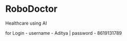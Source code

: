 # RoboDoctor
Healthcare using AI

for Login - username - Aditya |
            password - 8619131789
